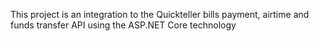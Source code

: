 This project is an integration to the Quickteller bills payment, airtime and funds transfer API using the ASP.NET Core technology
